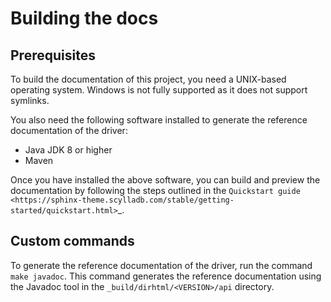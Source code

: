 # Building the docs

## Prerequisites

To build the documentation of this project, you need a UNIX-based operating system. Windows is not fully supported as it does not support symlinks.

You also need the following software installed to generate the reference documentation of the driver:

- Java JDK 8 or higher
- Maven

Once you have installed the above software, you can build and preview the documentation by following the steps outlined in the `Quickstart guide <https://sphinx-theme.scylladb.com/stable/getting-started/quickstart.html>`_.

## Custom commands

To generate the reference documentation of the driver, run the command `make javadoc`. This command generates the reference documentation using the Javadoc tool in the `_build/dirhtml/<VERSION>/api` directory.

